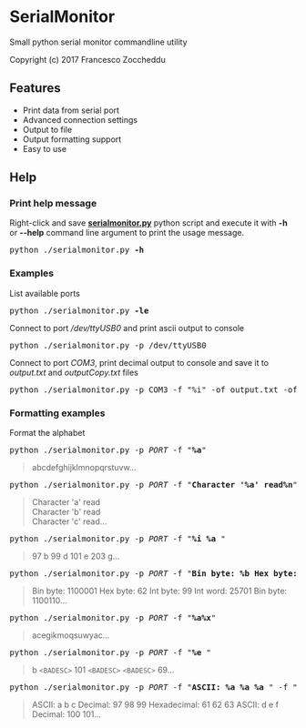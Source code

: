 # SerialMonitor
Small python serial monitor commandline utility

Copyright (c) 2017 Francesco Zoccheddu

## Features
- Print data from serial port
- Advanced connection settings
- Output to file
- Output formatting support
- Easy to use

## Help
### Print help message
Right-click and save 
**[serialmonitor.py](https://raw.githubusercontent.com/francescozoccheddu/SerialMonitor/master/serialmonitor.py)**
python script and execute it with 
**-h** or **--help**
command line argument
to print the usage message.
<pre>
python ./serialmonitor.py <b>-h</b>
</pre>
### Examples
List available ports
<pre>
python ./serialmonitor.py <b>-le</b>
</pre>
Connect to port */dev/ttyUSB0* and print ascii output to console
<pre>
python ./serialmonitor.py -p /dev/ttyUSB0
</pre>
Connect to port 
*COM3*, 
print decimal output to console 
and save it to 
*output.txt* and *outputCopy.txt* files
<pre>
python ./serialmonitor.py -p COM3 -f "%i" -of output.txt -of outputCopy.txt
</pre>
### Formatting examples
Format the alphabet
<pre>
python ./serialmonitor.py -p <i>PORT</i> -f "<b>%a</b>"
</pre>
> abcdefghijklmnopqrstuvw...
<pre>
python ./serialmonitor.py -p <i>PORT</i> -f "<b>Character '%a' read%n</b>"
</pre>
> Character 'a' read<br>
Character 'b' read<br>
Character 'c' read...
<pre>
python ./serialmonitor.py -p <i>PORT</i> -f "<b>%i %a </b>"
</pre>
> 97 b 99 d 101 e 203 g...
<pre>
python ./serialmonitor.py -p <i>PORT</i> -f "<b>Bin byte: %b Hex byte: %h Int byte: %i Int word: %d </b>"
</pre>
> Bin byte: 1100001 Hex byte: 62 Int byte: 99 Int word: 25701 Bin byte: 1100110...
<pre>
python ./serialmonitor.py -p <i>PORT</i> -f "<b>%a%x</b>"
</pre>
> acegikmoqsuwyac...
<pre>
python ./serialmonitor.py -p <i>PORT</i> -f "<b>%e </b>"
</pre>
> b `<BADESC>` 101 `<BADESC>` `<BADESC>` 69...
<pre>
python ./serialmonitor.py -p <i>PORT</i> -f "<b>ASCII: %a %a %a </b>" -f "<b>Decimal: %i %i %i</b>" -f "<b>Hexadecimal: %h %h %h </b>"
</pre>
> ASCII: a b c Decimal: 97 98 99 Hexadecimal: 61 62 63 ASCII: d e f Decimal: 100 101...
